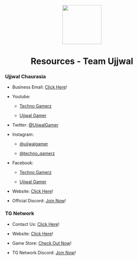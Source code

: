 <div align="center">
<img src="https://i.imgur.com/p9kh4Pc.png" width="128px" style="max-width:100%;">
<h1>Resources - Team Ujjwal</h1>
</div>

<h3>Ujjwal Chaurasia</h3>

- Business Email: [Click Here](mailto:technogamerzofficial@gmail.com)!  

- Youtube: 
    - [Techno Gamerz](https://www.youtube.com/c/TechnoGamerzOfficial)

    - [Ujjwal Gamer](https://www.youtube.com/c/UjjwalGamer)

- Twitter: [@UjjwalGamer](https://twitter.com/UjjwalGamer) 

- Instagram: 
    - [@ujjwalgamer](https://www.instagram.com/ujjwalgamer)

    - [@techno_gamerz](https://www.instagram.com/techno_gamerz/) 

- Facebook:
    - [Techno Gamerz](https://www.facebook.com/Technogamerz) 

    - [Ujjwal Gamer](https://www.facebook.com/ujjwalgamer)

- Website: [Click Here](https://technogamerz.in)!

- Official Discord: [Join Now](https://discord.gg/ujjwalgamer)!

<h3>TG Network</h3>

- Contact Us: [Click Here](mailto:support@tgnetwork.in)! 

- Website: [Click Here](https://tgnetwork.in/)!

- Game Store: [Check Out Now](https://store.tgnetwork.in)!

- TG Network Discord: [Join Now](https://discord.gg/QXW5VWPXFf)!
